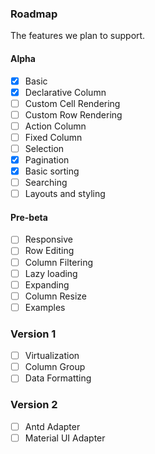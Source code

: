 ### Roadmap

The features we plan to support.

#### Alpha

- [x] Basic
- [x] Declarative Column
- [ ] Custom Cell Rendering
- [ ] Custom Row Rendering
- [ ] Action Column
- [ ] Fixed Column
- [ ] Selection
- [x] Pagination
- [x] Basic sorting
- [ ] Searching
- [ ] Layouts and styling

#### Pre-beta

- [ ] Responsive
- [ ] Row Editing
- [ ] Column Filtering
- [ ] Lazy loading
- [ ] Expanding
- [ ] Column Resize
- [ ] Examples

### Version 1

- [ ] Virtualization
- [ ] Column Group
- [ ] Data Formatting

### Version 2

- [ ] Antd Adapter
- [ ] Material UI Adapter
